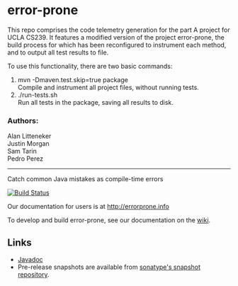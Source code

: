 # error-prone

This repo comprises the code telemetry generation for the part A project for UCLA CS239. It features a modified version of the project error-prone,
the build process for which has been reconfigured to instrument each method, and to output all test results to file.

To use this functionality, there are two basic commands:  
1) mvn -Dmaven.test.skip=true package  
     Compile and instrument all project files, without running tests.  
2) ./run-tests.sh  
Run all tests in the package, saving all results to disk.  

### Authors:
Alan Litteneker  
Justin Morgan  
Sam Tarin  
Pedro Perez  

---

Catch common Java mistakes as compile-time errors

[![Build Status](https://travis-ci.org/google/error-prone.svg?branch=master)](https://travis-ci.org/google/error-prone)

Our documentation for users is at http://errorprone.info

To develop and build error-prone, see our documentation on the [wiki](https://github.com/google/error-prone/wiki/For-Developers).

## Links

- [Javadoc](http://errorprone.info/api/latest/)
- Pre-release snapshots are available from [sonatype's snapshot repository](https://oss.sonatype.org/content/repositories/snapshots/com/google/errorprone/).
